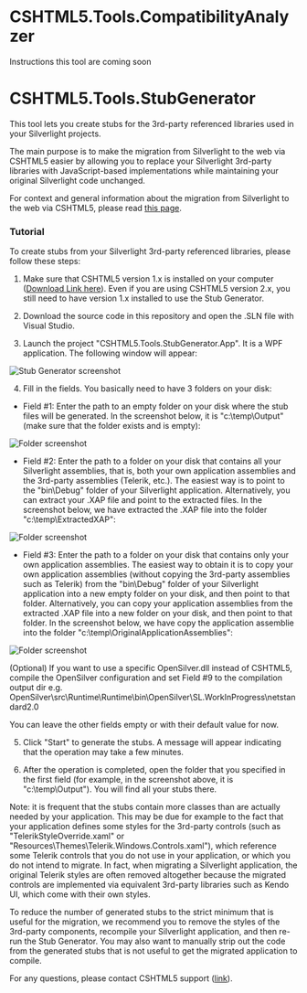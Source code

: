 # CSHTML5.Tools.CompatibilityAnalyzer

Instructions this tool are coming soon


# CSHTML5.Tools.StubGenerator

This tool lets you create stubs for the 3rd-party referenced libraries used in your Silverlight projects.

The main purpose is to make the migration from Silverlight to the web via CSHTML5 easier by allowing you to replace your Silverlight 3rd-party libraries with JavaScript-based implementations while maintaining your original Silverlight code unchanged.

For context and general information about the migration from Silverlight to the web via CSHTML5, please read [this page](http://cshtml5.com/links/migrate-silverlight-wpf-apps-to-html-javascript.aspx).


### Tutorial

To create stubs from your Silverlight 3rd-party referenced libraries, please follow these steps:

1. Make sure that CSHTML5 version 1.x is installed on your computer ([Download Link here](http://cshtml5.com/links/community-edition.aspx)). Even if you are using CSHTML5 version 2.x, you still need to have version 1.x installed to use the Stub Generator.

2. Download the source code in this repository and open the .SLN file with Visual Studio.

3. Launch the project "CSHTML5.Tools.StubGenerator.App". It is a WPF application. The following window will appear:

![Stub Generator screenshot](/screenshots/cshtml5_stub_generator_screenshot1.png "Stub Generator screenshot")

4. Fill in the fields. You basically need to have 3 folders on your disk:

- Field #1: Enter the path to an empty folder on your disk where the stub files will be generated. In the screenshot below, it is "c:\temp\Output" (make sure that the folder exists and is empty):

![Folder screenshot](/screenshots/config_folder1.png "Folder screenshot")

- Field #2: Enter the path to a folder on your disk that contains all your Silverlight assemblies, that is, both your own application assemblies and the 3rd-party assemblies (Telerik, etc.). The easiest way is to point to the "bin\Debug\" folder of your Silverlight application. Alternatively, you can extract your .XAP file and point to the extracted files. In the screenshot below, we have extracted the .XAP file into the folder "c:\temp\ExtractedXAP":

![Folder screenshot](/screenshots/config_folder2.png "Folder screenshot")

- Field #3: Enter the path to a folder on your disk that contains only your own application assemblies. The easiest way to obtain it is to copy your own application assemblies (without copying the 3rd-party assemblies such as Telerik) from the "bin\Debug\" folder of your Silverlight application into a new empty folder on your disk, and then point to that folder. Alternatively, you can copy your application assemblies from the extracted .XAP file into a new folder on your disk, and then point to that folder. In the screenshot below, we have copy the application assemblie into the folder "c:\temp\OriginalApplicationAssemblies":

![Folder screenshot](/screenshots/config_folder3.png "Folder screenshot")

(Optional) If you want to use a specific OpenSilver.dll instead of CSHTML5, compile the OpenSilver configuration and set Field #9 to the compilation output dir e.g. OpenSilver\src\Runtime\Runtime\bin\OpenSilver\SL.WorkInProgress\netstandard2.0

You can leave the other fields empty or with their default value for now.

5. Click "Start" to generate the stubs. A message will appear indicating that the operation may take a few minutes.

6. After the operation is completed, open the folder that you specified in the first field (for example, in the screenshot above, it is "c:\temp\Output"). You will find all your stubs there.

Note: it is frequent that the stubs contain more classes than are actually needed by your application. This may be due for example to the fact that your application defines some styles for the 3rd-party controls (such as "TelerikStyleOverride.xaml" or "Resources\Themes\Telerik.Windows.Controls.xaml"), which reference some Telerik controls that you do not use in your application, or which you do not intend to migrate. In fact, when migrating a Silverlight application, the original Telerik styles are often removed altogether because the migrated controls are implemented via equivalent 3rd-party libraries such as Kendo UI, which come with their own styles.

To reduce the number of generated stubs to the strict minimum that is useful for the migration, we recommend you to remove the styles of the 3rd-party components, recompile your Silverlight application, and then re-run the Stub Generator. You may also want to manually strip out the code from the generated stubs that is not useful to get the migrated application to compile.


For any questions, please contact CSHTML5 support ([link](http://cshtml5.com/contact.aspx)).



